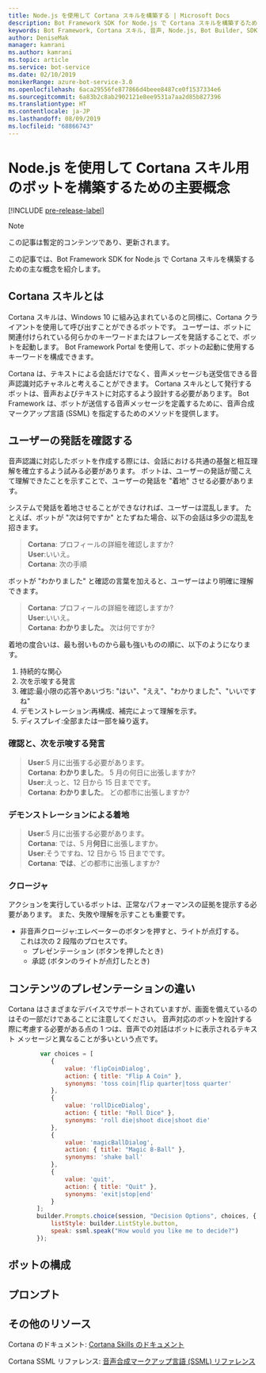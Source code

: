 ```yaml
---
title: Node.js を使用して Cortana スキルを構築する | Microsoft Docs
description: Bot Framework SDK for Node.js で Cortana スキルを構築するための主要概念について説明します。
keywords: Bot Framework, Cortana スキル, 音声, Node.js, Bot Builder, SDK, 主な概念, 主要概念
author: DeniseMak
manager: kamrani
ms.author: kamrani
ms.topic: article
ms.service: bot-service
ms.date: 02/10/2019
monikerRange: azure-bot-service-3.0
ms.openlocfilehash: 6aca29556fe877866d4beee8487ce0f1537334e6
ms.sourcegitcommit: 6a83b2c8ab2902121e8ee9531a7aa2d85b827396
ms.translationtype: HT
ms.contentlocale: ja-JP
ms.lasthandoff: 08/09/2019
ms.locfileid: "68866743"
---
```

# <a name="key-concepts-for-building-a-bot-for-cortana-skills-using-nodejs"></a>Node.js を使用して Cortana スキル用のボットを構築するための主要概念
 
[!INCLUDE [pre-release-label](../includes/pre-release-label-v3.md)]

> [!NOTE]
> この記事は暫定的コンテンツであり、更新されます。

この記事では、Bot Framework SDK for Node.js で Cortana スキルを構築するための主な概念を紹介します。 

## <a name="what-is-a-cortana-skill"></a>Cortana スキルとは
Cortana スキルは、Windows 10 に組み込まれているのと同様に、Cortana クライアントを使用して呼び出すことができるボットです。 ユーザーは、ボットに関連付けられている何らかのキーワードまたはフレーズを発話することで、ボットを起動します。 Bot Framework Portal を使用して、ボットの起動に使用するキーワードを構成できます。 

Cortana は、テキストによる会話だけでなく、音声メッセージも送受信できる音声認識対応チャネルと考えることができます。 Cortana スキルとして発行するボットは、音声およびテキストに対応するよう設計する必要があります。 Bot Framework は、ボットが送信する音声メッセージを定義するために、音声合成マークアップ言語 (SSML) を指定するためのメソッドを提供します。

## <a name="acknowledge-user-utterances"></a>ユーザーの発話を確認する 

<!-- Establishing conversational understanding -->
<!-- Placeholder: In this section, describe how you have to write your speech to sound natural -->


音声認識に対応したボットを作成する際には、会話における共通の基盤と相互理解を確立するよう試みる必要があります。 ボットは、ユーザーの発話が聞こえて理解できたことを示すことで、ユーザーの発話を "着地" させる必要があります。

システムで発話を着地させることができなければ、ユーザーは混乱します。 たとえば、ボットが "次は何ですか" とたずねた場合、以下の会話は多少の混乱を招きます。

> **Cortana**: プロフィールの詳細を確認しますか?  
> **User**:いいえ。  
> **Cortana**: 次の手順

ボットが "わかりました" と確認の言葉を加えると、ユーザーはより明確に理解できます。

> **Cortana**: プロフィールの詳細を確認しますか?  
> **User**:いいえ。  
> **Cortana**: **わかりました。** 次は何ですか?

着地の度合いは、最も弱いものから最も強いものの順に、以下のようになります。

1. 持続的な関心
2. 次を示唆する発言
3. 確認:最小限の応答やあいづち: "はい"、"ええ"、"わかりました"、"いいですね"
4. デモンストレーション:再構成、補完によって理解を示す。
5. ディスプレイ:全部または一部を繰り返す。

### <a name="acknowledgement-and-next-relevant-contribution"></a>確認と、次を示唆する発言

> **User**:5 月に出張する必要があります。  
> **Cortana**: **わかりました**。 5 月の何日に出張しますか?  
> **User**:えっと、12 日から 15 日までです。  
> **Cortana**: **わかりました**。 どの都市に出張しますか?  

### <a name="grounding-by-demonstration"></a>デモンストレーションによる着地

> **User**:5 月に出張する必要があります。  
> **Cortana**: では、5 月**何日**に出張しますか。  
> **User**:そうですね、12 日から 15 日までです。  
> **Cortana**: **では**、どの都市に出張しますか?  
    
### <a name="closure"></a>クロージャ

アクションを実行しているボットは、正常なパフォーマンスの証拠を提示する必要があります。 また、失敗や理解を示すことも重要です。 

* 非音声クロージャ:エレベーターのボタンを押すと、ライトが点灯する。  
これは次の 2 段階のプロセスです。
    * プレゼンテーション (ボタンを押したとき)
    * 承認 (ボタンのライトが点灯したとき)

## <a name="differences-in-content-presentation"></a>コンテンツのプレゼンテーションの違い
Cortana はさまざまなデバイスでサポートされていますが、画面を備えているのはその一部だけであることに注意してください。 音声対応のボットを設計する際に考慮する必要がある点の 1 つは、音声での対話はボットに表示されるテキスト メッセージと異なることが多いという点です。
<!-- If there are differences in what the bot will say, in the text vs the speak fields of a prompt or in a waterfall, for example, discuss them here.

## Speech

You bot uses the **session.say** method to speak to the user. The speak method has three overloads:
* If you pass only one parameter to **session.say**, it can be a text parameter.
* If you pass two parameters to **session.say**, it can take text and SSML.
* If you pass three parameters, the third parameter takes an options structure that specifies all the options you can pass to build an **IMessage** object.

```javascript
var bot = new builder.UniversalBot(connector, function (session) {
    session.say("Hello... I'm a decision making bot.'.", 
        ssml.speak("Hello. I can help you answer all of life's tough questions."));
    session.replaceDialog('rootMenu');
});

```
## Speech in messages

The **IMessage** object provides a **speak** property for SSML. It can be used to play a .wav file.

The **inputHint** property helps indicate to Cortana whether your bot is expecting input. If you're using a built-in prompt, this value is automatically set to the default of **expectingInput**.

The **inputHint** property can take the following values: 
* **expectingInput**: Indicates that the bot is actively expecting a response from the user. Cortana listens for the user to speak into the microphone.
* **acceptingInput**: Indicates that the bot is passively ready for input but is not waiting on a response. Cortana accepts input from the user if the user holds down the microphone button.
* **ignoringInput**: Cortana is ignoring input. Your bot may send this hint if it is actively processing a request and will ignore input from users until the request is complete.

Prompts must use the `speak:` option.

```javascript
        builder.Prompts.choice(session, "Decision Options", choices, {
            listStyle: builder.ListStyle.button,
            speak: ssml.speak("How would you like me to decide?")
        });
```

Prompts.number has *ordinal support*, meaning that you can say "the last", "the first", "the next-to-last" to choose an item in a list.

## Using synonyms

<!-- Axl Rose example -->
```javascript   
         var choices = [
            { 
                value: 'flipCoinDialog',
                action: { title: "Flip A Coin" },
                synonyms: 'toss coin|flip quarter|toss quarter'
            },
            {
                value: 'rollDiceDialog',
                action: { title: "Roll Dice" },
                synonyms: 'roll die|shoot dice|shoot die'
            },
            {
                value: 'magicBallDialog',
                action: { title: "Magic 8-Ball" },
                synonyms: 'shake ball'
            },
            {
                value: 'quit',
                action: { title: "Quit" },
                synonyms: 'exit|stop|end'
            }
        ];
        builder.Prompts.choice(session, "Decision Options", choices, {
            listStyle: builder.ListStyle.button,
            speak: ssml.speak("How would you like me to decide?")
        });
```

## <a name="configuring-your-bot"></a>ボットの構成

## <a name="prompts"></a>プロンプト

## <a name="additional-resources"></a>その他のリソース

Cortana のドキュメント: [Cortana Skills のドキュメント](/cortana/skills/)

Cortana SSML リファレンス: [音声合成マークアップ言語 (SSML) リファレンス](/cortana/skills/speech-synthesis-markup-language)
